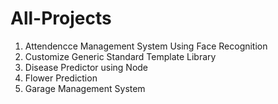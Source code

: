 # All-Projects
1. Attendencce Management System Using Face Recognition
2. Customize Generic Standard Template Library
3. Disease Predictor using Node
4. Flower Prediction
5. Garage Management System
